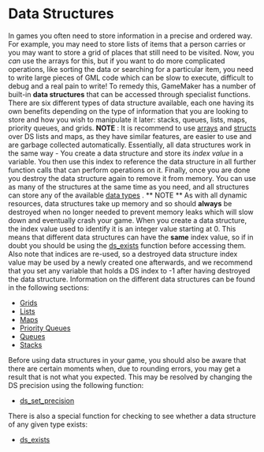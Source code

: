 # Data Structures

In games you often need to store information in a precise and ordered
way. For example, you may need to store lists of items that a person
carries or you may want to store a grid of places that still need to be
visited. Now, you *can* use the arrays for this, but if you want to do
more complicated operations, like sorting the data or searching for a
particular item, you need to write large pieces of GML code which can be
slow to execute, difficult to debug and a real pain to write! To remedy
this, GameMaker has a number of built-in **data structures** that can be
accessed through specialist functions. There are six different types of
data structure available, each one having its own benefits depending on
the type of information that you are looking to store and how you wish
to manipulate it later: stacks, queues, lists, maps, priority queues,
and grids. **NOTE** : It is recommend to use
[arrays](../../GML_Overview/Arrays) and
[structs](../../GML_Overview/Structs) over DS lists and maps, as
they have similar features, are easier to use and are garbage collected
automatically. Essentially, all data structures work in the same way -
You create a data structure and store its *index value* in a variable.
You then use this index to reference the data structure in all further
function calls that can perform operations on it. Finally, once you are
done you destroy the data structure again to remove it from memory. You
can use as many of the structures at the same time as you need, and all
structures can store any of the available [data
types](../../GML_Overview/Data_Types) . ** NOTE ** As with all
dynamic resources, data structures take up memory and so should
**always** be destroyed when no longer needed to prevent memory leaks
which will slow down and eventually crash your game. When you create a
data structure, the index value used to identify it is an integer value
starting at 0. This means that different data structures can have the
**same** index value, so if in doubt you should be using the
[ds_exists](ds_exists) function before accessing them. Also note
that indices are re-used, so a destroyed data structure index value may
be used by a newly created one afterwards, and we recommend that you set
any variable that holds a DS index to -1 after having destroyed the data
structure. Information on the different data structures can be found in
the following sections:

-   [Grids](DS_Grids/DS_Grids)
-   [Lists](DS_Lists/DS_Lists)
-   [Maps](DS_Maps/DS_Maps)
-   [Priority Queues](DS_Priority_Queues/DS_Priority_Queues)
-   [Queues](DS_Queues/DS_Queues)
-   [Stacks](DS_Stacks/DS_Stacks)

Before using data structures in your game, you should also be aware that
there are certain moments when, due to rounding errors, you may get a
result that is not what you expected. This may be resolved by changing
the DS precision using the following function:

-   [ds_set_precision](ds_set_precision)

There is also a special function for checking to see whether a data
structure of any given type exists:

-   [ds_exists](ds_exists)
